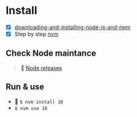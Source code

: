 # Install

- [x] [downloading-and-installing-node-js-and-npm](https://docs.npmjs.com/downloading-and-installing-node-js-and-npm)
- [x] Step by step [nvm](https://github.com/nvm-sh/nvm)

## Check Node maintance

> :wrench: [Node releases](https://nodejs.org/en/about/releases/)

## Run & use

- :green_apple: `$ nvm install 16`
- `$ nvm use 16`
